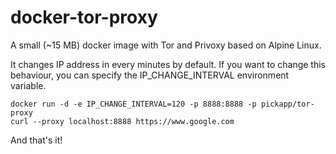 # docker-tor-proxy

A small (~15 MB) docker image with Tor and Privoxy based on Alpine Linux.

It changes IP address in every minutes by default. If you want to change this behaviour, you can specify the IP_CHANGE_INTERVAL environment variable.

```
docker run -d -e IP_CHANGE_INTERVAL=120 -p 8888:8888 -p pickapp/tor-proxy
curl --proxy localhost:8888 https://www.google.com
```

And that's it!
